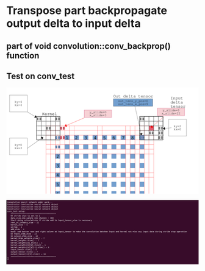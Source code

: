 # Transpose part backpropagate output delta to input delta 

## part of void convolution::conv_backprop() function 

## Test on conv_test

![](conv_test_backprop_delta.png)

![](con_test_structure.png)
